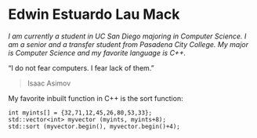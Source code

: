 # **Edwin Estuardo Lau Mack**
*I am currently a student in UC San Diego majoring in Computer Science. I am a senior and a transfer student from Pasadena City College. My major is Computer Science and my favorite language is C++.*

“I do not fear computers. I fear lack of them.”
> Isaac Asimov

My favorite inbuilt function in C++ is the sort function:
```
int myints[] = {32,71,12,45,26,80,53,33};
std::vector<int> myvector (myints, myints+8);              
std::sort (myvector.begin(), myvector.begin()+4);
```
